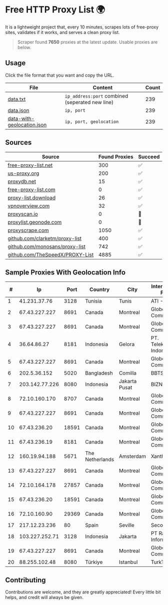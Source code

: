 
# Free HTTP Proxy List 🌍

It is a lightweight project that, every 10 minutes, scrapes lots of free-proxy sites, validates if it works, and serves a clean proxy list.


> Scraper found **7650** proxies at the latest update. Usable proxies are below.

## Usage

Click the file format that you want and copy the URL.


|File|Content|Count|
|----|-------|-----|
|[data.txt](https://raw.githubusercontent.com/themiralay/Proxy-List-World/master/data.txt)|`ip_address:port` combined (seperated new line)|239|
|[data.json](https://raw.githubusercontent.com/themiralay/Proxy-List-World/master/data.json)|`ip, port`|239|
|[data-with-geolocation.json](https://raw.githubusercontent.com/themiralay/Proxy-List-World/master/data-with-geolocation.json)|`ip, port, geolocation`|239|

## Sources

|Source|Found Proxies|Succeed|
|------|-------------|-------|
|[free-proxy-list.net](https://free-proxy-list.net)|300|✅|
|[us-proxy.org](https://www.us-proxy.org)|200|✅|
|[proxydb.net](http://proxydb.net)|15|✅|
|[free-proxy-list.com](https://free-proxy-list.com/?page=&port=&type%5B%5D=http&type%5B%5D=https&up_time=0&search=Search)|0|✅|
|[proxy-list.download](https://www.proxy-list.download/HTTP)|26|✅|
|[vpnoverview.com](https://vpnoverview.com/privacy/anonymous-browsing/free-proxy-servers)|32|✅|
|[proxyscan.io](https://www.proxyscan.io)|0|🚫|
|[proxylist.geonode.com](https://proxylist.geonode.com/api/proxy-list?limit=300&page=1&sort_by=lastChecked&sort_type=desc&protocols=http,https)|0|🚫|
|[proxyscrape.com](https://api.proxyscrape.com/v2/?request=displayproxies&protocol=http&timeout=10000&country=all&ssl=all&anonymity=all)|1050|✅|
|[github.com/clarketm/proxy-list](https://raw.githubusercontent.com/clarketm/proxy-list/master/proxy-list-raw.txt)|400|✅|
|[github.com/monosans/proxy-list](https://raw.githubusercontent.com/monosans/proxy-list/main/proxies/http.txt)|742|✅|
|[github.com/TheSpeedX/PROXY-List](https://raw.githubusercontent.com/TheSpeedX/PROXY-List/master/http.txt)|4885|✅|


## Sample Proxies With Geolocation Info

|#|Ip|Port|Country|City|Internet Service Provider|
|-|--|----|-------|----|-------------------------|
|1|41.231.37.76|3128|Tunisia|Tunis|ATI - ISP|
|2|67.43.227.227|8691|Canada|Montreal|GloboTech Communications|
|3|67.43.227.227|8691|Canada|Montreal|GloboTech Communications|
|4|36.64.86.27|8181|Indonesia|Gelora|PT. Telekomunikasi Indonesia|
|5|67.43.227.227|8691|Canada|Montreal|GloboTech Communications|
|6|202.5.36.152|5020|Bangladesh|Comilla|BBTS-NEW|
|7|203.142.77.226|8080|Indonesia|Jakarta Pusat|BIZNET|
|8|72.10.160.170|8707|Canada|Montreal|GloboTech Communications|
|9|67.43.227.227|8691|Canada|Montreal|GloboTech Communications|
|10|67.43.236.20|18591|Canada|Montreal|GloboTech Communications|
|11|67.43.236.19|8181|Canada|Montreal|GloboTech Communications|
|12|160.19.94.188|5671|The Netherlands|Amsterdam|Xantho UAB|
|13|67.43.227.227|8691|Canada|Montreal|GloboTech Communications|
|14|72.10.164.178|27857|Canada|Montreal|GloboTech Communications|
|15|67.43.236.20|18591|Canada|Montreal|GloboTech Communications|
|16|72.10.160.90|29369|Canada|Montreal|GloboTech Communications|
|17|217.12.23.236|80|Spain|Seville|Secondary Node|
|18|103.227.252.71|3128|Indonesia|Jakarta|PT Raja Mitra Informatika|
|19|67.43.227.227|8691|Canada|Montreal|GloboTech Communications|
|20|88.255.102.48|8080|Türkiye|Istanbul|TurkTelekom|



## Contributing

Contributions are welcome, and they are greatly appreciated! Every
little bit helps, and credit will always be given.

